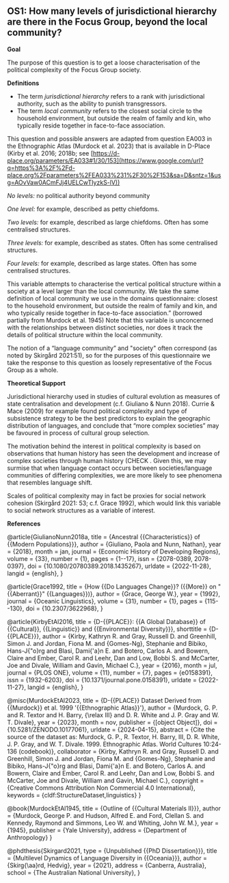 
## OS1: How many levels of jurisdictional hierarchy are there in the Focus Group, beyond the local community?



**Goal**

The purpose of this question is to get a loose characterisation of the political complexity of the Focus Group society.



**Definitions**

- The term *jurisdictional hierarchy* refers to a rank with jurisdictional authority, such as the ability to punish transgressors.
- The term *local community* refers to the closest social circle to the household environment, but outside the realm of family and kin, who typically reside together in face-to-face association.




This question and possible answers are adapted from question EA003 in the Ethnographic Atlas (Murdock et al. 2023) that is available in D-Place (Kirby et al. 2016; 2018b; see [https://d-place.org/parameters/EA033#1/30/153](https://www.google.com/url?q=https%3A%2F%2Fd-place.org%2Fparameters%2FEA033%231%2F30%2F153&sa=D&sntz=1&usg=AOvVaw0ACmFJj4UELCwTIyzkS-lV))



*No levels:* no political authority beyond community

*One level:* for example, described as petty chiefdoms.

*Two levels:* for example, described as large chiefdoms. Often has some centralised structures.

*Three levels:* for example, described as states. Often has some centralised structures.

*Four levels:* for example, described as large states. Often has some centralised structures.


This variable attempts to characterise the vertical political structure within a society at a level larger than the local community. We take the same definition of local community we use in the domains questionnaire: closest to the household environment, but outside the realm of family and kin, and who typically reside together in face-to-face association.” (borrowed partially from Murdock et al. 1945) Note that this variable is unconcerned with the relationships between distinct societies, nor does it track the details of political structure within the local community.


The notion of a “language community” and "society" often correspond (as noted by Skirgård 2021:51), so for the purposes of this questionnaire we take the response to this question as loosely representative of the Focus Group as a whole.


**Theoretical Support**

Jurisdictional hierarchy used in studies of cultural evolution as measures of state centralisation and development (c.f. Giuliano & Nunn 2018). Currie & Mace (2009) for example found political complexity and type of subsistence strategy to be the best predictors to explain the geographic distribution of languages, and conclude that “more complex societies” may be favoured in process of cultural group selection.


The motivation behind the interest in political complexity is based on observations that human history has seen the development and increase of complex societies through human history (CHECK . Given this, we may surmise that when language contact occurs between societies/language communities of differing complexities, we are more likely to see phenomena that resembles language shift. 


Scales of political complexity may in fact be proxies for social network cohesion (Skirgård 2021: 53; c.f. Grace 1992), which would link this variable to social network structures as a variable of interest.

**References**

@article{GiulianoNunn2018a,
  title = {Ancestral {{Characteristics}} of {{Modern Populations}}},
  author = {Giuliano, Paola and Nunn, Nathan},
  year = {2018},
  month = jan,
  journal = {Economic History of Developing Regions},
  volume = {33},
  number = {1},
  pages = {1--17},
  issn = {2078-0389, 2078-0397},
  doi = {10.1080/20780389.2018.1435267},
  urldate = {2022-11-28},
  langid = {english},
}

@article{Grace1992,
  title = {How {{Do Languages Change}}? ({{More}} on "{{Aberrant}}" {{Languages}})},
  author = {Grace, George W.},
  year = {1992},
  journal = {Oceanic Linguistics},
  volume = {31},
  number = {1},
  pages = {115--130},
  doi = {10.2307/3622968},
}

@article{KirbyEtAl2016,
  title = {D-{{PLACE}}: {{A Global Database}} of {{Cultural}}, {{Linguistic}} and {{Environmental Diversity}}},
  shorttitle = {D-{{PLACE}}},
  author = {Kirby, Kathryn R. and Gray, Russell D. and Greenhill, Simon J. and Jordan, Fiona M. and {Gomes-Ng}, Stephanie and Bibiko, Hans-J{\"o}rg and Blasi, Dami{\'a}n E. and Botero, Carlos A. and Bowern, Claire and Ember, Carol R. and Leehr, Dan and Low, Bobbi S. and McCarter, Joe and Divale, William and Gavin, Michael C.},
  year = {2016},
  month = jul,
  journal = {PLOS ONE},
  volume = {11},
  number = {7},
  pages = {e0158391},
  issn = {1932-6203},
  doi = {10.1371/journal.pone.0158391},
  urldate = {2022-11-27},
  langid = {english},
}

@misc{MurdockEtAl2023,
  title = {D-{{PLACE}} Dataset Derived from {{Murdock}} et al. 1999 '{{Ethnographic Atlas}}'},
  author = {Murdock, G. P. and R. Textor and H. Barry, {\relax III} and D. R. White and J. P. Gray and W. T. Divale},
  year = {2023},
  month = nov,
  publisher = {[object Object]},
  doi = {10.5281/ZENODO.10177061},
  urldate = {2024-04-15},
  abstract = {Cite the source of the dataset as: Murdock, G. P., R. Textor, H. Barry, III, D. R. White, J. P. Gray, and W. T. Divale. 1999. Ethnographic Atlas. World Cultures 10:24-136 (codebook)},
  collaborator = {Kirby, Kathryn R. and Gray, Russell D. and Greenhill, Simon J. and Jordan, Fiona M. and {Gomes-Ng}, Stephanie and Bibiko, Hans-J{\"o}rg and Blasi, Dami{\'a}n E. and Botero, Carlos A. and Bowern, Claire and Ember, Carol R. and Leehr, Dan and Low, Bobbi S. and McCarter, Joe and Divale, William and Gavin, Michael C.},
  copyright = {Creative Commons Attribution Non Commercial 4.0 International},
  keywords = {cldf:StructureDataset,linguistics}
}


@book{MurdockEtAl1945,
  title = {Outline of {{Cultural Materials II}}},
  author = {Murdock, George P. and Hudson, Alfred E. and Ford, Clellan S. and Kennedy, Raymond and Simmons, Leo W. and Whiting, John W. M.},
  year = {1945},
  publisher = {Yale University},
  address = {Department of Anthropology}
}

@phdthesis{Skirgard2021,
  type = {Unpublished {{PhD Dissertation}}},
  title = {Multilevel Dynamics of Language Diversity in {{Oceania}}},
  author = {Skirg{\aa}rd, Hedvig},
  year = {2021},
  address = {Canberra, Australia},
  school = {The Australian National University},
}
